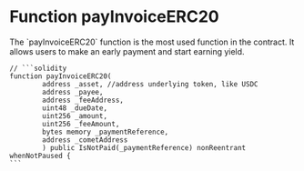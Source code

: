 # Function payInvoiceERC20

The \`payInvoiceERC20\` function is the most used function in the contract. It allows users to make an early payment and start earning yield.

````solidity
// ```solidity
function payInvoiceERC20(
        address _asset, //address underlying token, like USDC
        address _payee,
        address _feeAddress,
        uint48 _dueDate,
        uint256 _amount,
        uint256 _feeAmount,
        bytes memory _paymentReference,
        address _cometAddress
        ) public IsNotPaid(_paymentReference) nonReentrant whenNotPaused {
```
````
